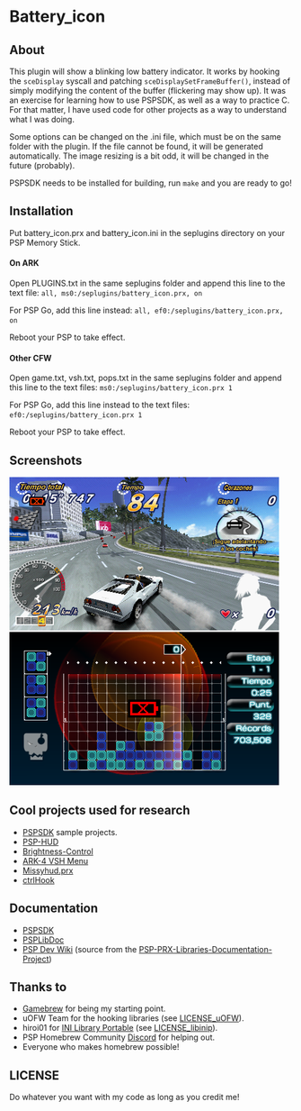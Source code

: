 # Battery_icon

## About

This plugin will show a blinking low battery indicator. It works by hooking the `sceDisplay` syscall and patching `sceDisplaySetFrameBuffer()`,
instead of simply modifying the content of the buffer (flickering may show up). It was an exercise for learning how to use PSPSDK,
as well as a way to practice C. For that matter, I have used code for other projects as a way to understand what I was doing.

Some options can be changed on the .ini file, which must be on the same folder with the plugin. If the file cannot be found, it will be generated automatically. The image resizing is a bit odd, it will be changed in the future (probably).

PSPSDK needs to be installed for building, run `make` and you are ready to go!

## Installation

Put battery_icon.prx and battery_icon.ini in the seplugins directory on your PSP Memory Stick.

#### On ARK

Open PLUGINS.txt in the same seplugins folder and append this line to the text file:
`all, ms0:/seplugins/battery_icon.prx, on`

For PSP Go, add this line instead:
`all, ef0:/seplugins/battery_icon.prx, on`

Reboot your PSP to take effect.

#### Other CFW

Open game.txt, vsh.txt, pops.txt in the same seplugins folder and append this line to the text files:
`ms0:/seplugins/battery_icon.prx 1`

For PSP Go, add this line instead to the text files:
`ef0:/seplugins/battery_icon.prx 1`

Reboot your PSP to take effect.

## Screenshots

![](res/outrun.png)
![](res/luminesII.png)

## Cool projects used for research

- [PSPSDK](https://github.com/pspdev/pspsdk) sample projects.
- [PSP-HUD](https://github.com/ErikPshat/PSP-HUD)
- [Brightness-Control](https://github.com/PSP-Archive/Brightness-Control)
- [ARK-4 VSH Menu](https://github.com/PSP-Archive/ARK-4/blob/main/extras/menus/vshmenu/)
- [Missyhud.prx](https://github.com/pebeto/missyhud.prx)
- [ctrlHook](https://github.com/Operation-DITTO/ctrlHook)

## Documentation

- [PSPSDK](https://pspdev.github.io/pspsdk/index.html)
- [PSPLibDoc](https://spenon-dev.github.io/PSPLibDoc/)
- [PSP Dev Wiki](https://psdevwiki.com/pspprxlibraries/) (source from the [PSP-PRX-Libraries-Documentation-Project](https://github.com/mathieulh/PSP-PRX-Libraries-Documentation-Project))

## Thanks to

- [Gamebrew](https://www.gamebrew.org/wiki/Category:PSP_plugins) for being my starting point.
- uOFW Team for the hooking libraries (see [LICENSE_uOFW](licenses/LICENSE_uOFW)).
- hiroi01 for [INI Library Portable](https://github.com/hiroi01/iniLibraryPortable) (see [LICENSE_libinip](licenses/LICENSE_libinip)).
- PSP Homebrew Community [Discord](https://discord.com/channels/479828644970364928/479828708803477505/479829773477216256) for helping out.
- Everyone who makes homebrew possible!

## LICENSE

Do whatever you want with my code as long as you credit me!
